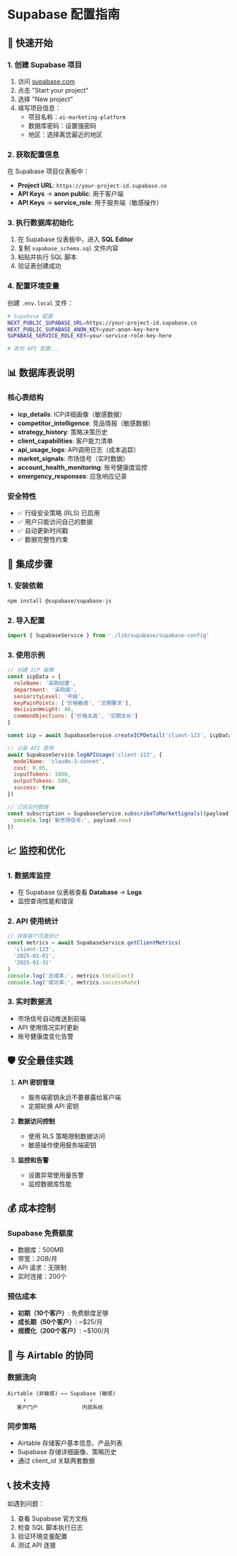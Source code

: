 # Supabase 配置指南

## 🚀 快速开始

### 1. 创建 Supabase 项目
1. 访问 [supabase.com](https://supabase.com)
2. 点击 "Start your project"
3. 选择 "New project"
4. 填写项目信息：
   - 项目名称：`ai-marketing-platform`
   - 数据库密码：设置强密码
   - 地区：选择离您最近的地区

### 2. 获取配置信息
在 Supabase 项目仪表板中：
- **Project URL**: `https://your-project-id.supabase.co`
- **API Keys** → **anon public**: 用于客户端
- **API Keys** → **service_role**: 用于服务端（敏感操作）

### 3. 执行数据库初始化
1. 在 Supabase 仪表板中，进入 **SQL Editor**
2. 复制 `supabase_schema.sql` 文件内容
3. 粘贴并执行 SQL 脚本
4. 验证表创建成功

### 4. 配置环境变量
创建 `.env.local` 文件：
```bash
# Supabase 配置
NEXT_PUBLIC_SUPABASE_URL=https://your-project-id.supabase.co
NEXT_PUBLIC_SUPABASE_ANON_KEY=your-anon-key-here
SUPABASE_SERVICE_ROLE_KEY=your-service-role-key-here

# 其他 API 配置...
```

## 📊 数据库表说明

### 核心表结构
- **icp_details**: ICP详细画像（敏感数据）
- **competitor_intelligence**: 竞品情报（敏感数据）
- **strategy_history**: 策略决策历史
- **client_capabilities**: 客户能力清单
- **api_usage_logs**: API调用日志（成本追踪）
- **market_signals**: 市场信号（实时数据）
- **account_health_monitoring**: 账号健康度监控
- **emergency_responses**: 应急响应记录

### 安全特性
- ✅ 行级安全策略 (RLS) 已启用
- ✅ 用户只能访问自己的数据
- ✅ 自动更新时间戳
- ✅ 数据完整性约束

## 🔧 集成步骤

### 1. 安装依赖
```bash
npm install @supabase/supabase-js
```

### 2. 导入配置
```javascript
import { SupabaseService } from './lib/supabase/supabase-config'
```

### 3. 使用示例
```javascript
// 创建 ICP 画像
const icpData = {
  roleName: '采购经理',
  department: '采购部',
  seniorityLevel: '中级',
  keyPainPoints: ['价格敏感', '交期要求'],
  decisionWeight: 40,
  commonObjections: ['价格太高', '交期太长']
}

const icp = await SupabaseService.createICPDetail('client-123', icpData)

// 记录 API 使用
await SupabaseService.logAPIUsage('client-123', {
  modelName: 'claude-3-sonnet',
  cost: 0.05,
  inputTokens: 1000,
  outputTokens: 500,
  success: true
})

// 订阅实时数据
const subscription = SupabaseService.subscribeToMarketSignals((payload) => {
  console.log('新市场信号:', payload.new)
})
```

## 📈 监控和优化

### 1. 数据库监控
- 在 Supabase 仪表板查看 **Database** → **Logs**
- 监控查询性能和错误

### 2. API 使用统计
```javascript
// 获取客户月度统计
const metrics = await SupabaseService.getClientMetrics(
  'client-123',
  '2025-01-01',
  '2025-01-31'
)
console.log('总成本:', metrics.totalCost)
console.log('成功率:', metrics.successRate)
```

### 3. 实时数据流
- 市场信号自动推送到前端
- API 使用情况实时更新
- 账号健康度变化告警

## 🛡️ 安全最佳实践

1. **API 密钥管理**
   - 服务端密钥永远不要暴露给客户端
   - 定期轮换 API 密钥

2. **数据访问控制**
   - 使用 RLS 策略限制数据访问
   - 敏感操作使用服务端密钥

3. **监控和告警**
   - 设置异常使用量告警
   - 监控数据库性能

## 💰 成本控制

### Supabase 免费额度
- 数据库：500MB
- 带宽：2GB/月
- API 请求：无限制
- 实时连接：200个

### 预估成本
- **初期（10个客户）**: 免费额度足够
- **成长期（50个客户）**: ~$25/月
- **规模化（200个客户）**: ~$100/月

## 🔄 与 Airtable 的协同

### 数据流向
```
Airtable (非敏感) ←→ Supabase (敏感)
     ↓                    ↓
   客户门户              内部系统
```

### 同步策略
- Airtable 存储客户基本信息、产品列表
- Supabase 存储详细画像、策略历史
- 通过 client_id 关联两套数据

## 📞 技术支持

如遇到问题：
1. 查看 Supabase 官方文档
2. 检查 SQL 脚本执行日志
3. 验证环境变量配置
4. 测试 API 连接


